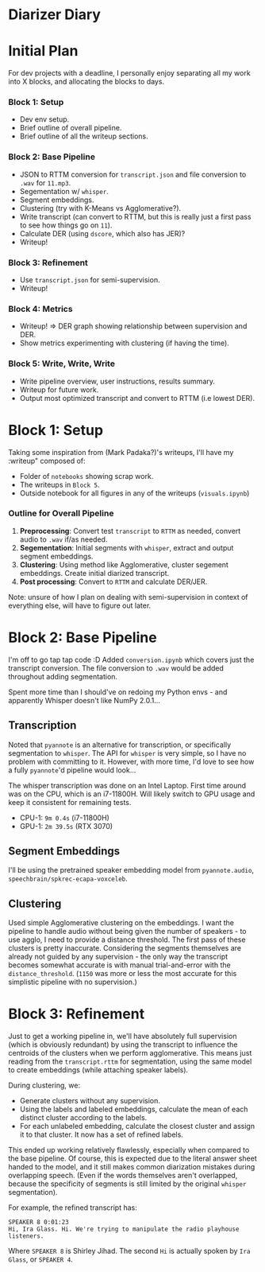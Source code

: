 # Diarizer Diary

# Initial Plan
For dev projects with a deadline, I personally enjoy separating all my work into X blocks, and allocating the blocks to days.

### Block 1: Setup
- Dev env setup.
- Brief outline of overall pipeline.
- Brief outline of all the writeup sections.

### Block 2: Base Pipeline
- JSON to RTTM conversion for `transcript.json` and file conversion to `.wav` for `11.mp3`.
- Segementation w/ `whisper`.
- Segment embeddings.
- Clustering (try with K-Means vs Agglomerative?).
- Write transcript (can convert to RTTM, but this is really just a first pass to see how things go on `11`).
- Calculate DER (using `dscore`, which also has JER)?
- Writeup!

### Block 3: Refinement
- Use `transcript.json` for semi-supervision.
- Writeup!

### Block 4: Metrics
- Writeup! $\Rightarrow$ DER graph showing relationship between supervision and DER.
- Show metrics experimenting with clustering (if having the time).

### Block 5: Write, Write, Write
- Write pipeline overview, user instructions, results summary.
- Writeup for future work.
- Output most optimized transcript and convert to RTTM (i.e lowest DER).


# Block 1: Setup
Taking some inspiration from (Mark Padaka?)'s writeups, I'll have my :writeup" composed of:
- Folder of `notebooks` showing scrap work.
- The writeups in `Block 5`.
- Outside notebook for all figures in any of the writeups (`visuals.ipynb`)

### Outline for Overall Pipeline
1. **Preprocessing**: Convert test `transcript` to `RTTM` as needed, convert audio to `.wav` if/as needed.
2. **Segementation**: Initial segments with `whisper`, extract and output segment embeddings.
3. **Clustering**: Using method like Agglomerative, cluster segement embeddings. Create initial diarized transcript.
4. **Post processing**: Convert to `RTTM` and calculate DER/JER.

Note: unsure of how I plan on dealing with semi-supervision in context of everything else, will have to figure out later.


# Block 2: Base Pipeline
I'm off to go tap tap code :D
Added `conversion.ipynb` which covers just the transcript conversion. The file conversion to `.wav` would be added throughout adding segmentation.

Spent more time than I should've on redoing my Python envs - and apparently Whisper doesn't like NumPy 2.0.1...

## Transcription
Noted that `pyannote` is an alternative for transcription, or specifically segmentation to `whisper`. The API for `whisper` is very simple, so I have no problem with committing to it. However, with more time, I'd love to see how a fully `pyannote`'d pipeline would look...

The whisper transcription was done on an Intel Laptop. First time around was on the CPU, which is an i7-11800H. Will likely switch to GPU usage and keep it consistent for remaining tests.
- CPU-1: `9m 0.4s` (i7-11800H)
- GPU-1: `2m 39.5s` (RTX 3070)

## Segment Embeddings
I'll be using the pretrained speaker embedding model from `pyannote.audio`, `speechbrain/spkrec-ecapa-voxceleb`.

## Clustering
Used simple Agglomerative clustering on the embeddings. I want the pipeline to handle audio without being given the number of speakers - to use agglo, I need to provide a distance threshold. The first pass of these clusters is pretty inaccurate. Considering the segments themselves are already not guided by any supervision - the only way the transcript becomes somewhat accurate is with manual trial-and-error with the `distance_threshold`. (`1150` was more or less the most accurate for this simplistic pipeline with no supervision.)

# Block 3: Refinement
Just to get a working pipeline in, we'll have absolutely full supervision (which is obviously redundant) by using the transcript to influence the centroids of the clusters when we perform agglomerative. This means just reading from the `transcript.rttm` for segmentation, using the same model to create embeddings (while attaching speaker labels).

During clustering, we:
- Generate clusters without any supervision.
- Using the labels and labeled embeddings, calculate the mean of each distinct cluster according to the labels.
- For each unlabeled embedding, calculate the closest cluster and assign it to that cluster. It now has a set of refined labels.

This ended up working relatively flawlessly, especially when compared to the base pipeline. Of course, this is expected due to the literal answer sheet handed to the model, and it still makes common diarization mistakes during overlapping speech. (Even if the words themselves aren't overlapped, because the specificity of segments is still limited by the original `whisper` segmentation).

For example, the refined transcript has:
```
SPEAKER 8 0:01:23
Hi, Ira Glass. Hi. We're trying to manipulate the radio playhouse listeners.
```
Where `SPEAKER 8` is Shirley Jihad. The second `Hi` is actually spoken by `Ira Glass`, or `SPEAKER 4`.